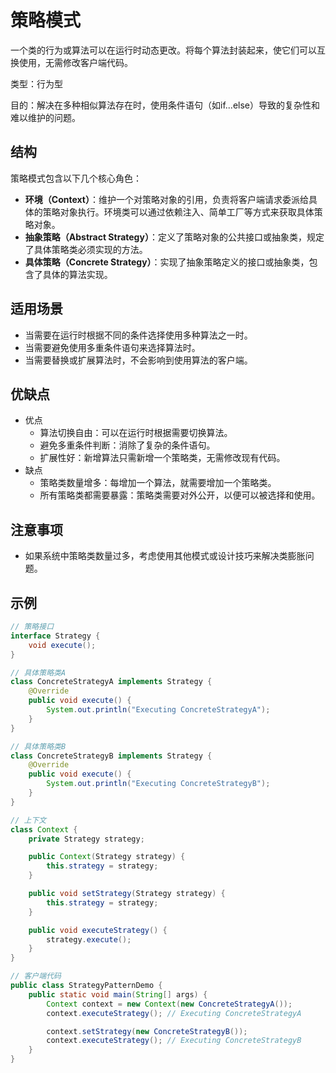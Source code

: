 # 策略模式

一个类的行为或算法可以在运行时动态更改。将每个算法封装起来，使它们可以互换使用，无需修改客户端代码。

类型：行为型

目的：解决在多种相似算法存在时，使用条件语句（如if...else）导致的复杂性和难以维护的问题。

## 结构

策略模式包含以下几个核心角色：

- **环境（Context）**：维护一个对策略对象的引用，负责将客户端请求委派给具体的策略对象执行。环境类可以通过依赖注入、简单工厂等方式来获取具体策略对象。
- **抽象策略（Abstract Strategy）**：定义了策略对象的公共接口或抽象类，规定了具体策略类必须实现的方法。
- **具体策略（Concrete Strategy）**：实现了抽象策略定义的接口或抽象类，包含了具体的算法实现。

## 适用场景

- 当需要在运行时根据不同的条件选择使用多种算法之一时。
- 当需要避免使用多重条件语句来选择算法时。
- 当需要替换或扩展算法时，不会影响到使用算法的客户端。

## 优缺点

- 优点
  - 算法切换自由：可以在运行时根据需要切换算法。
  - 避免多重条件判断：消除了复杂的条件语句。
  - 扩展性好：新增算法只需新增一个策略类，无需修改现有代码。
- 缺点
  - 策略类数量增多：每增加一个算法，就需要增加一个策略类。
  - 所有策略类都需要暴露：策略类需要对外公开，以便可以被选择和使用。

## 注意事项

- 如果系统中策略类数量过多，考虑使用其他模式或设计技巧来解决类膨胀问题。

## 示例

```java
// 策略接口
interface Strategy {
    void execute();
}

// 具体策略类A
class ConcreteStrategyA implements Strategy {
    @Override
    public void execute() {
        System.out.println("Executing ConcreteStrategyA");
    }
}

// 具体策略类B
class ConcreteStrategyB implements Strategy {
    @Override
    public void execute() {
        System.out.println("Executing ConcreteStrategyB");
    }
}

// 上下文
class Context {
    private Strategy strategy;

    public Context(Strategy strategy) {
        this.strategy = strategy;
    }

    public void setStrategy(Strategy strategy) {
        this.strategy = strategy;
    }

    public void executeStrategy() {
        strategy.execute();
    }
}

// 客户端代码
public class StrategyPatternDemo {
    public static void main(String[] args) {
        Context context = new Context(new ConcreteStrategyA());
        context.executeStrategy(); // Executing ConcreteStrategyA

        context.setStrategy(new ConcreteStrategyB());
        context.executeStrategy(); // Executing ConcreteStrategyB
    }
}
```
